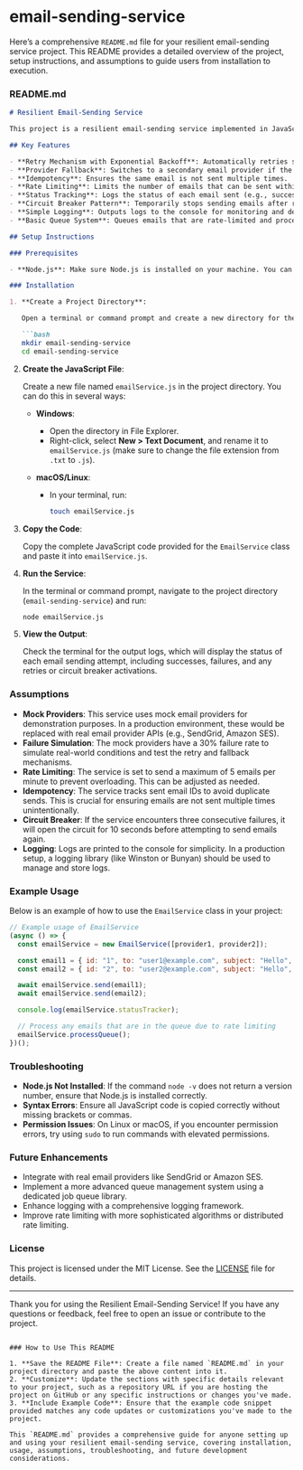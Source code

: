 # email-sending-service
Here’s a comprehensive `README.md` file for your resilient email-sending service project. This README provides a detailed overview of the project, setup instructions, and assumptions to guide users from installation to execution.

### README.md

```markdown
# Resilient Email-Sending Service

This project is a resilient email-sending service implemented in JavaScript. It uses two mock email providers to simulate email delivery and includes several robust features to handle failures and ensure reliable email delivery.

## Key Features

- **Retry Mechanism with Exponential Backoff**: Automatically retries sending emails after a failure with increasing delay intervals.
- **Provider Fallback**: Switches to a secondary email provider if the primary one fails to send an email.
- **Idempotency**: Ensures the same email is not sent multiple times.
- **Rate Limiting**: Limits the number of emails that can be sent within a specific timeframe to avoid overloading the system.
- **Status Tracking**: Logs the status of each email sent (e.g., success, failure, queued).
- **Circuit Breaker Pattern**: Temporarily stops sending emails after repeated failures to avoid overwhelming the system.
- **Simple Logging**: Outputs logs to the console for monitoring and debugging.
- **Basic Queue System**: Queues emails that are rate-limited and processes them when allowed.

## Setup Instructions

### Prerequisites

- **Node.js**: Make sure Node.js is installed on your machine. You can download it from the [Node.js official website](https://nodejs.org/).

### Installation

1. **Create a Project Directory**:

   Open a terminal or command prompt and create a new directory for the project:

   ```bash
   mkdir email-sending-service
   cd email-sending-service
   ```

2. **Create the JavaScript File**:

   Create a new file named `emailService.js` in the project directory. You can do this in several ways:

   - **Windows**:
     - Open the directory in File Explorer.
     - Right-click, select **New > Text Document**, and rename it to `emailService.js` (make sure to change the file extension from `.txt` to `.js`).
   
   - **macOS/Linux**:
     - In your terminal, run:
       ```bash
       touch emailService.js
       ```

3. **Copy the Code**:

   Copy the complete JavaScript code provided for the `EmailService` class and paste it into `emailService.js`.

4. **Run the Service**:

   In the terminal or command prompt, navigate to the project directory (`email-sending-service`) and run:

   ```bash
   node emailService.js
   ```

5. **View the Output**:

   Check the terminal for the output logs, which will display the status of each email sending attempt, including successes, failures, and any retries or circuit breaker activations.

### Assumptions

- **Mock Providers**: This service uses mock email providers for demonstration purposes. In a production environment, these would be replaced with real email provider APIs (e.g., SendGrid, Amazon SES).
- **Failure Simulation**: The mock providers have a 30% failure rate to simulate real-world conditions and test the retry and fallback mechanisms.
- **Rate Limiting**: The service is set to send a maximum of 5 emails per minute to prevent overloading. This can be adjusted as needed.
- **Idempotency**: The service tracks sent email IDs to avoid duplicate sends. This is crucial for ensuring emails are not sent multiple times unintentionally.
- **Circuit Breaker**: If the service encounters three consecutive failures, it will open the circuit for 10 seconds before attempting to send emails again.
- **Logging**: Logs are printed to the console for simplicity. In a production setup, a logging library (like Winston or Bunyan) should be used to manage and store logs.

### Example Usage

Below is an example of how to use the `EmailService` class in your project:

```javascript
// Example usage of EmailService
(async () => {
  const emailService = new EmailService([provider1, provider2]);

  const email1 = { id: "1", to: "user1@example.com", subject: "Hello", body: "Hello User1" };
  const email2 = { id: "2", to: "user2@example.com", subject: "Hello", body: "Hello User2" };

  await emailService.send(email1);
  await emailService.send(email2);

  console.log(emailService.statusTracker);

  // Process any emails that are in the queue due to rate limiting
  emailService.processQueue();
})();
```

### Troubleshooting

- **Node.js Not Installed**: If the command `node -v` does not return a version number, ensure that Node.js is installed correctly.
- **Syntax Errors**: Ensure all JavaScript code is copied correctly without missing brackets or commas.
- **Permission Issues**: On Linux or macOS, if you encounter permission errors, try using `sudo` to run commands with elevated permissions.

### Future Enhancements

- Integrate with real email providers like SendGrid or Amazon SES.
- Implement a more advanced queue management system using a dedicated job queue library.
- Enhance logging with a comprehensive logging framework.
- Improve rate limiting with more sophisticated algorithms or distributed rate limiting.

### License

This project is licensed under the MIT License. See the [LICENSE](LICENSE) file for details.

---

Thank you for using the Resilient Email-Sending Service! If you have any questions or feedback, feel free to open an issue or contribute to the project.
```

### How to Use This README

1. **Save the README File**: Create a file named `README.md` in your project directory and paste the above content into it.
2. **Customize**: Update the sections with specific details relevant to your project, such as a repository URL if you are hosting the project on GitHub or any specific instructions or changes you've made.
3. **Include Example Code**: Ensure that the example code snippet provided matches any code updates or customizations you've made to the project.

This `README.md` provides a comprehensive guide for anyone setting up and using your resilient email-sending service, covering installation, usage, assumptions, troubleshooting, and future development considerations.
